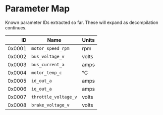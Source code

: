 # Parameter Map

Known parameter IDs extracted so far.  These will expand as decompilation
continues.

| ID   | Name             | Units |
|-----:|------------------|-------|
|0x0001|`motor_speed_rpm` | rpm   |
|0x0002|`bus_voltage_v`   | volts |
|0x0003|`bus_current_a`   | amps  |
|0x0004|`motor_temp_c`   | °C    |
|0x0005|`id_out_a`        | amps  |
|0x0006|`iq_out_a`        | amps  |
|0x0007|`throttle_voltage_v`| volts |
|0x0008|`brake_voltage_v`| volts |

